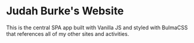 # Judah Burke's Website

This is the central SPA app built with Vanilla JS and styled with BulmaCSS that references all of my other sites and activities.
